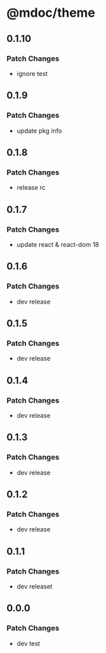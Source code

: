 # @mdoc/theme

## 0.1.10

### Patch Changes

- ignore test

## 0.1.9

### Patch Changes

- update pkg info

## 0.1.8

### Patch Changes

- release rc

## 0.1.7

### Patch Changes

- update react & react-dom 18

## 0.1.6

### Patch Changes

- dev release

## 0.1.5

### Patch Changes

- dev release

## 0.1.4

### Patch Changes

- dev release

## 0.1.3

### Patch Changes

- dev release

## 0.1.2

### Patch Changes

- dev release

## 0.1.1

### Patch Changes

- dev releaset

## 0.0.0

### Patch Changes

- dev test
